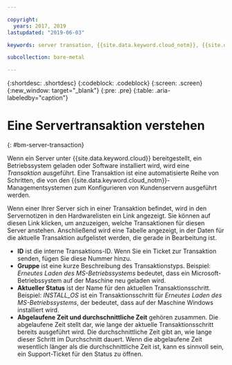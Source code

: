 ```yaml
---

copyright:
  years: 2017, 2019
lastupdated: "2019-06-03"

keywords: server transation, {{site.data.keyword.cloud_notm}}, {{site.data.keyword.cloud}}

subcollection: bare-metal

---
```


{:shortdesc: .shortdesc}
{:codeblock: .codeblock}
{:screen: .screen}
{:new_window: target="_blank"}
{:pre: .pre}
{:table: .aria-labeledby="caption"}

# Eine Servertransaktion verstehen
{: #bm-server-transaction}

Wenn ein Server unter {{site.data.keyword.cloud}} bereitgestellt, ein Betriebssystem geladen oder Software installiert wird, wird eine *Transaktion* ausgeführt.  Eine Transaktion ist eine automatisierte Reihe von Schritten, die von den {{site.data.keyword.cloud_notm}}-Managementsystemen zum Konfigurieren von Kundenservern ausgeführt werden.

Wenn einer Ihrer Server sich in einer Transaktion befindet, wird in den Servernotizen in den Hardwarelisten ein Link angezeigt.  Sie können auf diesen Link klicken, um anzuzeigen, welche Transaktionen für diesen Server anstehen.  Anschließend wird eine Tabelle angezeigt, in der Daten für die aktuelle Transaktion aufgelistet werden, die gerade in Bearbeitung ist.

* **ID** ist die interne Transaktions-ID.  Wenn Sie ein Ticket zur Transaktion senden, fügen Sie diese Nummer hinzu.
* **Gruppe** ist eine kurze Beschreibung des Transaktionstyps.  Beispiel: *Erneutes Laden des MS-Betriebssystems* bedeutet, dass ein Microsoft-Betriebssystem auf der Maschine neu geladen wird.
* **Aktueller Status** ist der Name für den aktuellen Transaktionsschritt.  Beispiel: *INSTALL_OS* ist ein Transaktionsschritt für *Erneutes Laden des MS-Betriebssystems*, der bedeutet, dass auf der Maschine Windows installiert wird.
* **Abgelaufene Zeit und durchschnittliche Zeit** gehören zusammen.  Die abgelaufene Zeit stellt dar, wie lange der aktuelle Transaktionsschritt bereits ausgeführt wird.  Die durchschnittliche Zeit gibt an, wie lange dieser Schritt im Durchschnitt dauert.  Wenn die abgelaufene Zeit wesentlich länger als die durchschnittliche Zeit ist, kann es sinnvoll sein, ein Support-Ticket für den Status zu öffnen.
